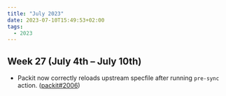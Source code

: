 ```yaml
---
title: "July 2023"
date: 2023-07-10T15:49:53+02:00
tags:
  - 2023
---
```


## Week 27 (July 4th – July 10th)

- Packit now correctly reloads upstream specfile after running `pre-sync` action. ([packit#2006](https://github.com/packit/packit/pull/2006))
